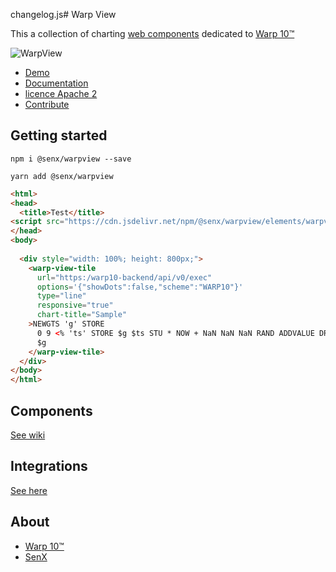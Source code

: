 changelog.js# Warp View

This a collection of charting [web components](https://en.wikipedia.org/wiki/Web_Components) dedicated to [Warp 10™](https://www.warp10.io)

![WarpView](imgs/warpView.png)

- [Demo](https://senx.github.io/warpview/)
- [Documentation](https://github.com/senx/warpview/wiki/)
- [licence Apache 2](./LICENSE.md)
- [Contribute](./CONTRIBUTING.md)

## Getting started

    npm i @senx/warpview --save
    
    yarn add @senx/warpview

```html
<html>
<head>
  <title>Test</title>
<script src="https://cdn.jsdelivr.net/npm/@senx/warpview/elements/warpview-elements.js"></script>
</head>
<body>
  
  <div style="width: 100%; height: 800px;">
    <warp-view-tile 
      url="https:/warp10-backend/api/v0/exec"
      options='{"showDots":false,"scheme":"WARP10"}' 
      type="line"
      responsive="true" 
      chart-title="Sample"
    >NEWGTS 'g' STORE
      0 9 <% 'ts' STORE $g $ts STU * NOW + NaN NaN NaN RAND ADDVALUE DROP %> FOR
      $g 
    </warp-view-tile>
  </div>
</body>
</html>
```

## Components

[See wiki](https://github.com/senx/warpview/wiki/)


## Integrations

[See here](https://stenciljs.com/docs/overview)

## About

- [Warp 10™](https://www.warp10.io)
- [SenX](https://senx.io)
